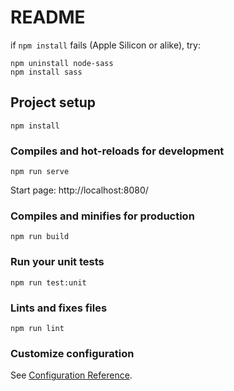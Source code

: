 # README

if `npm install` fails (Apple Silicon or alike), try:
``` 
npm uninstall node-sass
npm install sass
```

## Project setup
```
npm install
```

### Compiles and hot-reloads for development
```
npm run serve
```
Start page: http://localhost:8080/

### Compiles and minifies for production
```
npm run build
```

### Run your unit tests
```
npm run test:unit
```

### Lints and fixes files
```
npm run lint
```

### Customize configuration
See [Configuration Reference](https://cli.vuejs.org/config/).
